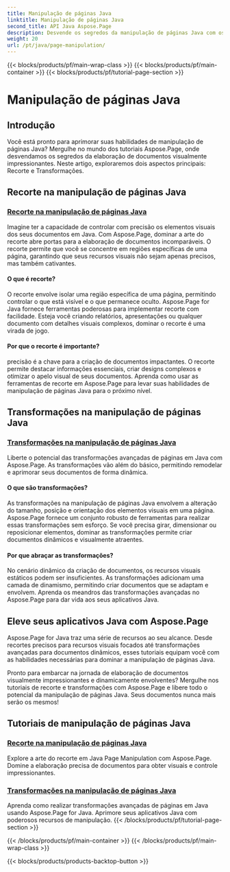 ```yaml
---
title: Manipulação de páginas Java
linktitle: Manipulação de páginas Java
second_title: API Java Aspose.Page
description: Desvende os segredos da manipulação de páginas Java com os tutoriais Aspose.Page. Mergulhe em recortes e transformações para criar documentos visualmente impressionantes sem esforço.
weight: 20
url: /pt/java/page-manipulation/
---
```


{{< blocks/products/pf/main-wrap-class >}}
{{< blocks/products/pf/main-container >}}
{{< blocks/products/pf/tutorial-page-section >}}

# Manipulação de páginas Java


## Introdução

Você está pronto para aprimorar suas habilidades de manipulação de páginas Java? Mergulhe no mundo dos tutoriais Aspose.Page, onde desvendamos os segredos da elaboração de documentos visualmente impressionantes. Neste artigo, exploraremos dois aspectos principais: Recorte e Transformações.

## Recorte na manipulação de páginas Java

### [Recorte na manipulação de páginas Java](./clipping/)

Imagine ter a capacidade de controlar com precisão os elementos visuais dos seus documentos em Java. Com Aspose.Page, dominar a arte do recorte abre portas para a elaboração de documentos incomparáveis. O recorte permite que você se concentre em regiões específicas de uma página, garantindo que seus recursos visuais não sejam apenas precisos, mas também cativantes.

#### O que é recorte?

O recorte envolve isolar uma região específica de uma página, permitindo controlar o que está visível e o que permanece oculto. Aspose.Page for Java fornece ferramentas poderosas para implementar recorte com facilidade. Esteja você criando relatórios, apresentações ou qualquer documento com detalhes visuais complexos, dominar o recorte é uma virada de jogo.

#### Por que o recorte é importante?

precisão é a chave para a criação de documentos impactantes. O recorte permite destacar informações essenciais, criar designs complexos e otimizar o apelo visual de seus documentos. Aprenda como usar as ferramentas de recorte em Aspose.Page para levar suas habilidades de manipulação de páginas Java para o próximo nível.

## Transformações na manipulação de páginas Java

### [Transformações na manipulação de páginas Java](./transformations/)

Liberte o potencial das transformações avançadas de páginas em Java com Aspose.Page. As transformações vão além do básico, permitindo remodelar e aprimorar seus documentos de forma dinâmica.

#### O que são transformações?

As transformações na manipulação de páginas Java envolvem a alteração do tamanho, posição e orientação dos elementos visuais em uma página. Aspose.Page fornece um conjunto robusto de ferramentas para realizar essas transformações sem esforço. Se você precisa girar, dimensionar ou reposicionar elementos, dominar as transformações permite criar documentos dinâmicos e visualmente atraentes.

#### Por que abraçar as transformações?

No cenário dinâmico da criação de documentos, os recursos visuais estáticos podem ser insuficientes. As transformações adicionam uma camada de dinamismo, permitindo criar documentos que se adaptam e envolvem. Aprenda os meandros das transformações avançadas no Aspose.Page para dar vida aos seus aplicativos Java.

## Eleve seus aplicativos Java com Aspose.Page

Aspose.Page for Java traz uma série de recursos ao seu alcance. Desde recortes precisos para recursos visuais focados até transformações avançadas para documentos dinâmicos, esses tutoriais equipam você com as habilidades necessárias para dominar a manipulação de páginas Java.

Pronto para embarcar na jornada de elaboração de documentos visualmente impressionantes e dinamicamente envolventes? Mergulhe nos tutoriais de recorte e transformações com Aspose.Page e libere todo o potencial da manipulação de páginas Java. Seus documentos nunca mais serão os mesmos!
## Tutoriais de manipulação de páginas Java
### [Recorte na manipulação de páginas Java](./clipping/)
Explore a arte do recorte em Java Page Manipulation com Aspose.Page. Domine a elaboração precisa de documentos para obter visuais e controle impressionantes.
### [Transformações na manipulação de páginas Java](./transformations/)
Aprenda como realizar transformações avançadas de páginas em Java usando Aspose.Page for Java. Aprimore seus aplicativos Java com poderosos recursos de manipulação.
{{< /blocks/products/pf/tutorial-page-section >}}

{{< /blocks/products/pf/main-container >}}
{{< /blocks/products/pf/main-wrap-class >}}

{{< blocks/products/products-backtop-button >}}
